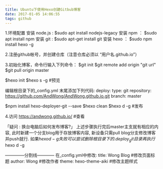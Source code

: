 ```yaml
---
title: Ubuntu下使用Hexo创建Gitbub博客
date: 2017-01-05 14:06:55
tags: github
---
```

1.环境配置
安装 node.js : $sudo apt install nodejs-legacy
安装 npm ： $sudo apt install npm
安装 git : $sudo apt-get install git
安装 hexo ： $sudo npm install hexo -g

2.注册github帐号，并创建仓库（注意仓库必须以 “用户名.github.io”）

3.初始化博客，命令行输入下列命令：
$git init
$git remote add origin "git url"
$git pull origin master

$hexo init
$hexo s -g #预览

编辑根目录下的_config.yml 末尾添加下列代码:
  deploy:
  type: git
  repository: https://github.com/AndWong/AndWong.github.io.git
  branch: master

$npm install hexo-deployer-git --save
$hexo clean
$hexo d -g #发布

4.访问 https://andwong.github.io/ #查看

「疑问 : 换台电脑后如何发布博客?」
上述步骤执行完后master主支就有相应的内容,
此时新建一个分支blog用于存放博客内容,
新设备只需pull blog分支修改博客并push就行.
如果$hexo d -g 失败可以尝试删除根目录下的.deploy_git目录再执行$hexo d -g

————–分割线————
在_config.yml中修改:
title: Wong Blog #修改页面标题
author: Wong #修改作者
theme: hexo-theme-aiki #修改主题样式
